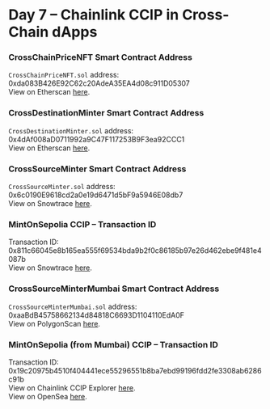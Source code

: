 # Day 7 – Chainlink CCIP in Cross-Chain dApps

### CrossChainPriceNFT Smart Contract Address
<code>CrossChainPriceNFT.sol</code> address: 0xda083B426E92C62c20AdeA35EA4d08c911D05307<br>
View on Etherscan <a href="https://sepolia.etherscan.io/address/0xda083B426E92C62c20AdeA35EA4d08c911D05307">here</a>.

### CrossDestinationMinter Smart Contract Address
<code>CrossDestinationMinter.sol</code> address: 0x4dAf008aD0711992a9C47F117253B9F3ea92CCC1<br>
View on Etherscan <a href="https://sepolia.etherscan.io/address/0x4dAf008aD0711992a9C47F117253B9F3ea92CCC1">here</a>.

### CrossSourceMinter Smart Contract Address
<code>CrossSourceMinter.sol</code> address: 0x6c0190E9618cd2a0e19d6471d5bF9a5946E08db7<br>
View on Snowtrace <a href="https://testnet.snowtrace.io/address/0x6c0190E9618cd2a0e19d6471d5bF9a5946E08db7">here</a>.

### MintOnSepolia CCIP – Transaction ID
Transaction ID: 0x811c66045e8b165ea555f69534bda9b2f0c86185b97e26d462ebe9f481e4087b<br>
View on Snowtrace <a href="https://testnet.snowtrace.io/tx/0x811c66045e8b165ea555f69534bda9b2f0c86185b97e26d462ebe9f481e4087b?chainId=43113">here</a>.

### CrossSourceMinterMumbai Smart Contract Address
<code>CrossSourceMinterMumbai.sol</code> address: 0xaaBdB45758662134d84818C6693D1104110EdA0F<br>
View on PolygonScan <a href="https://mumbai.polygonscan.com/address/0xaabdb45758662134d84818c6693d1104110eda0f">here</a>.

### MintOnSepolia (from Mumbai) CCIP – Transaction ID
Transaction ID: 0x19c20975b4510f404441ece55296551b8ba7ebd99196fdd2fe3308ab6286c91b<br>
View on Chainlink CCIP Explorer <a href="https://ccip.chain.link/msg/0x55a52050549d5fc4154555053883b3fec68d17c9bd4577143a44507a6fa34fd4">here</a>.<br>
View on OpenSea <a href="https://testnets.opensea.io/collection/crosschain-price-764">here</a>.
